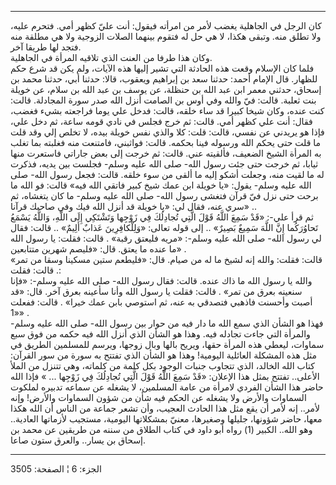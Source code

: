 ------------------------------------------------------------------------

كان الرجل في الجاهلية يغضب لأمر من امرأته فيقول: أنت عليّ كظهر أمي. فتحرم
عليه، ولا تطلق منه. وتبقى هكذا، لا هي حل له فتقوم بينهما الصلات الزوجية
ولا هي مطلقة منه فتجد لها طريقا آخر.  
وكان هذا طرفا من العنت الذي تلاقيه المرأة في الجاهلية.  
فلما كان الإسلام وقعت هذه الحادثة التي تشير إليها هذه الآيات، ولم يكن قد
شرع حكم للظهار. قال الإمام أحمد: حدثنا سعد بن إبراهيم ويعقوب، قالا:
حدثنا أبي، حدثنا محمد بن إسحاق، حدثني معمر ابن عبد الله بن حنظلة، عن
يوسف بن عبد الله بن سلام، عن خويلة بنت ثعلبة. قالت: فيّ والله وفي أوس بن
الصامت أنزل الله صدر سورة المجادلة. قالت: كنت عنده، وكان شيخا كبيرا قد
ساء خلقه، قالت: فدخل علي يوما فراجعته بشيء فغضب، فقال: أنت علي كظهر أمي.
قالت: ثم خرج فجلس في نادي قومه ساعة، ثم دخل علي، فإذا هو يريدني عن نفسي،
قالت: قلت: كلا والذي نفس خويلة بيده، لا تخلص إلي وقد قلت ما قلت حتى يحكم
الله ورسوله فينا بحكمه. قالت: فواثبني، فامتنعت منه فغلبته بما تغلب به
المرأة الشيخ الضعيف، فألقيته عني. قالت: ثم خرجت إلى بعض جاراتي فاستعرت
منها ثيابا، ثم خرجت حتى جئت رسول الله- صلى الله عليه وسلم- فجلست بين
يديه، فذكرت له ما لقيت منه، وجعلت أشكو إليه ما ألقى من سوء خلقه. قالت:
فجعل رسول الله- صلى الله عليه وسلم- يقول: «يا خويلة ابن عمك شيخ كبير
فاتقي الله فيه» قالت: فو الله ما برحت حتى نزل فيّ قرآن فتغشى رسول الله-
صلى الله عليه وسلم- ما كان يتغشاه، ثم سري عنه، فقال لي: «يا خويلة قد
أنزل الله فيك وفي صاحبك قرآنا» ..  
ثم قرأ علي-: «قَدْ سَمِعَ اللَّهُ قَوْلَ الَّتِي تُجادِلُكَ فِي زَوْجِها وَتَشْتَكِي إِلَى اللَّهِ،
وَاللَّهُ يَسْمَعُ تَحاوُرَكُما إِنَّ اللَّهَ سَمِيعٌ بَصِيرٌ» .. إلى قوله تعالى: «وَلِلْكافِرِينَ
عَذابٌ أَلِيمٌ» .. قالت: فقال لي رسول الله- صلى الله عليه وسلم-: «مريه فليعتق
رقبة» . قالت: فقلت: يا رسول الله ما عنده ما يعتق. قال: «فليصم شهرين
متتابعين» .  
قالت: فقلت: والله إنه لشيخ ما له من صيام. قال: «فليطعم ستين مسكينا وسقا
من تمر» . قالت: فقلت:  
والله يا رسول الله ما ذاك عنده. قالت: فقال رسول الله- صلى الله عليه
وسلم-: «فإنا سنعينه بعرق من تمر» . قالت: فقلت يا رسول الله وأنا سأعينه
بعرق آخر. قال: «قد أصبت وأحسنت فاذهبي فتصدقي به عنه، ثم استوصي بابن عمك
خيرا» . قالت: ففعلت «1» .  
فهذا هو الشأن الذي سمع الله ما دار فيه من حوار بين رسول الله- صلى الله
عليه وسلم- والمرأة التي جاءت تجادله فيه. وهذا هو الشأن الذي أنزل الله
فيه حكمه من فوق سبع سماوات، ليعطي هذه المرأة حقها، ويريح بالها وبال
زوجها، ويرسم للمسلمين الطريق في مثل هذه المشكلة العائلية اليومية! وهذا
هو الشأن الذي تفتتح به سورة من سور القرآن: كتاب الله الخالد، الذي تتجاوب
جنبات الوجود بكل كلمة من كلماته، وهي تتنزل من الملأ الأعلى.. تفتتح بمثل
هذا الإعلان: «قَدْ سَمِعَ اللَّهُ قَوْلَ الَّتِي تُجادِلُكَ فِي زَوْجِها ... » فإذا الله حاضر
هذا الشأن الفردي لامرأة من عامة المسلمين، لا يشغله عن سماعه تدبيره
لملكوت السماوات والأرض ولا يشغله عن الحكم فيه شأن من شؤون السماوات
والأرض! وإنه لأمر.. إنه لأمر أن يقع مثل هذا الحادث العجيب، وأن تشعر
جماعة من الناس أن الله هكذا معها، حاضر شؤونها، جليلها وصغيرها، معنيّ
بمشكلاتها اليومية، مستجيب لأزماتها العادية.. وهو الله.. الكبير (1) رواه
أبو داود في كتاب الطلاق من سننه من طريقين عن محمد بن إسحاق بن يسار..
والعرق ستون صاعا.

------------------------------------------------------------------------

الجزء: 6 ¦ الصفحة: 3505
